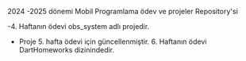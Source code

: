 2024 -2025 dönemi Mobil Programlama ödev ve projeler Repository'si

-4. Haftanın ödevi obs_system adlı projedir.
- Proje 5. hafta ödevi için güncellenmiştir.
  6. Haftanın ödevi DartHomeworks dizinindedir.
